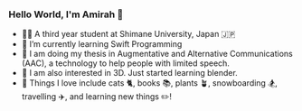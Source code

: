 ### Hello World, I'm Amirah 👋

- 👩‍🎓 A third year student at Shimane University, Japan 🇯🇵
- 📱 I’m currently learning Swift Programming 
- 📄 I am doing my thesis in Augmentative and Alternative Communications (AAC), 
a technology to help people with limited speech.
- 🍩 I am also interested in 3D. Just started learning blender.
- 🤍 Things I love include cats 🐈, books 📚, plants 🪴, snowboarding 🏂, travelling ✈️, and learning new things ✏️!

